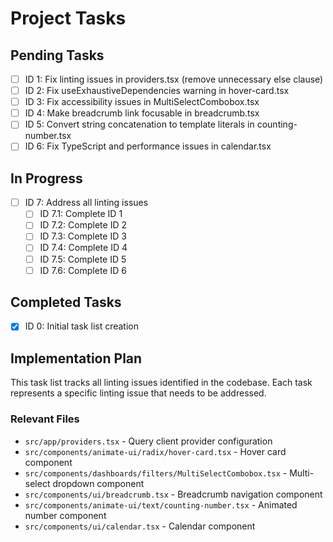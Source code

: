 # Project Tasks

## Pending Tasks

- [ ] ID 1: Fix linting issues in providers.tsx (remove unnecessary else clause)
- [ ] ID 2: Fix useExhaustiveDependencies warning in hover-card.tsx
- [ ] ID 3: Fix accessibility issues in MultiSelectCombobox.tsx
- [ ] ID 4: Make breadcrumb link focusable in breadcrumb.tsx
- [ ] ID 5: Convert string concatenation to template literals in counting-number.tsx
- [ ] ID 6: Fix TypeScript and performance issues in calendar.tsx

## In Progress

- [ ] ID 7: Address all linting issues
  - [ ] ID 7.1: Complete ID 1
  - [ ] ID 7.2: Complete ID 2
  - [ ] ID 7.3: Complete ID 3
  - [ ] ID 7.4: Complete ID 4
  - [ ] ID 7.5: Complete ID 5
  - [ ] ID 7.6: Complete ID 6

## Completed Tasks

- [x] ID 0: Initial task list creation

## Implementation Plan

This task list tracks all linting issues identified in the codebase. Each task represents a specific linting issue that needs to be addressed.

### Relevant Files

- `src/app/providers.tsx` - Query client provider configuration
- `src/components/animate-ui/radix/hover-card.tsx` - Hover card component
- `src/components/dashboards/filters/MultiSelectCombobox.tsx` - Multi-select dropdown component
- `src/components/ui/breadcrumb.tsx` - Breadcrumb navigation component
- `src/components/animate-ui/text/counting-number.tsx` - Animated number component
- `src/components/ui/calendar.tsx` - Calendar component
